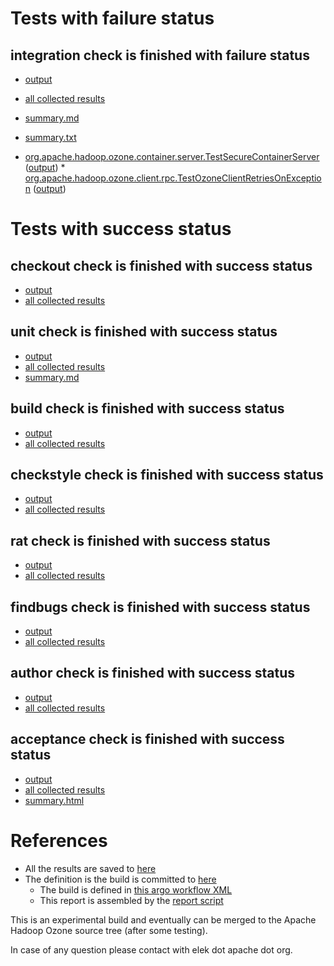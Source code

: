 # Tests with failure status

## integration check is finished with failure status

   * [output](https://raw.githubusercontent.com/elek/ozone-ci/master/pr/pr-hdds-738-k2b25/integration/output.log)
   * [all collected results](https://github.com/elek/ozone-ci/tree/master/pr/pr-hdds-738-k2b25/integration)
   * [summary.md](https://github.com/elek/ozone-ci/tree/master/pr/pr-hdds-738-k2b25/integration/summary.md)
   * [summary.txt](https://github.com/elek/ozone-ci/tree/master/pr/pr-hdds-738-k2b25/integration/summary.txt)

 * [org.apache.hadoop.ozone.container.server.TestSecureContainerServer](hadoop-ozone/integration-test/org.apache.hadoop.ozone.container.server.TestSecureContainerServer.txt) ([output](hadoop-ozone/integration-test/org.apache.hadoop.ozone.container.server.TestSecureContainerServer-output.txt/\n)) * [org.apache.hadoop.ozone.client.rpc.TestOzoneClientRetriesOnException](hadoop-ozone/integration-test/org.apache.hadoop.ozone.client.rpc.TestOzoneClientRetriesOnException.txt) ([output](hadoop-ozone/integration-test/org.apache.hadoop.ozone.client.rpc.TestOzoneClientRetriesOnException-output.txt/\n))



# Tests with success status

## checkout check is finished with success status

   * [output](https://raw.githubusercontent.com/elek/ozone-ci/master/pr/pr-hdds-738-k2b25/checkout/output.log)
   * [all collected results](https://github.com/elek/ozone-ci/tree/master/pr/pr-hdds-738-k2b25/checkout)


## unit check is finished with success status

   * [output](https://raw.githubusercontent.com/elek/ozone-ci/master/pr/pr-hdds-738-k2b25/unit/output.log)
   * [all collected results](https://github.com/elek/ozone-ci/tree/master/pr/pr-hdds-738-k2b25/unit)
   * [summary.md](https://github.com/elek/ozone-ci/tree/master/pr/pr-hdds-738-k2b25/unit/summary.md)




## build check is finished with success status

   * [output](https://raw.githubusercontent.com/elek/ozone-ci/master/pr/pr-hdds-738-k2b25/build/output.log)
   * [all collected results](https://github.com/elek/ozone-ci/tree/master/pr/pr-hdds-738-k2b25/build)


## checkstyle check is finished with success status

   * [output](https://raw.githubusercontent.com/elek/ozone-ci/master/pr/pr-hdds-738-k2b25/checkstyle/output.log)
   * [all collected results](https://github.com/elek/ozone-ci/tree/master/pr/pr-hdds-738-k2b25/checkstyle)


## rat check is finished with success status

   * [output](https://raw.githubusercontent.com/elek/ozone-ci/master/pr/pr-hdds-738-k2b25/rat/output.log)
   * [all collected results](https://github.com/elek/ozone-ci/tree/master/pr/pr-hdds-738-k2b25/rat)


## findbugs check is finished with success status

   * [output](https://raw.githubusercontent.com/elek/ozone-ci/master/pr/pr-hdds-738-k2b25/findbugs/output.log)
   * [all collected results](https://github.com/elek/ozone-ci/tree/master/pr/pr-hdds-738-k2b25/findbugs)


## author check is finished with success status

   * [output](https://raw.githubusercontent.com/elek/ozone-ci/master/pr/pr-hdds-738-k2b25/author/output.log)
   * [all collected results](https://github.com/elek/ozone-ci/tree/master/pr/pr-hdds-738-k2b25/author)


## acceptance check is finished with success status

   * [output](https://raw.githubusercontent.com/elek/ozone-ci/master/pr/pr-hdds-738-k2b25/acceptance/output.log)
   * [all collected results](https://github.com/elek/ozone-ci/tree/master/pr/pr-hdds-738-k2b25/acceptance)
   * [summary.html](https://elek.github.io/ozone-ci/pr/pr-hdds-738-k2b25/acceptance/summary.html)




# References

 * All the results are saved to [here](https://github.com/elek/ozone-ci/tree/master/pr/pr-hdds-738-k2b25/)
 * The definition is the build is committed to [here](https://github.com/elek/argo-ozone)
    * The build is defined in [this argo workflow XML](https://github.com/elek/argo-ozone/blob/master/ozone-build.yaml)
    * This report is assembled by the [report script](https://github.com/elek/argo-ozone/blob/master/scripts/report.sh)

This is an experimental build and eventually can be merged to the Apache Hadoop Ozone source tree (after some testing).

In case of any question please contact with elek dot apache dot org.
